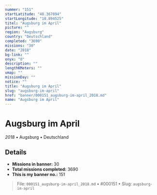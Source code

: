 ```yaml
---
nummer: "151"
startLatitude: "48.367894"
startLongitude: "10.894525"
titel: "Augsburg im April"
picture: ""
region: "Augsburg"
country: "Deutschland"
completed: "3690"
missions: "30"
date: "2018"
bg-link: ""
onyx: "0"
description: ""
lengthKMeters: ""
umap: ""
missionDay: ""
notice: ""
title: "Augsburg im April"
slug: "augsburg-im-april"
href: "banner/000151_augsburg-im-april_2018.md"
name: "Augsburg im April"
---
```

# Augsburg im April

*2018* • Augsburg • Deutschland





## Details

- **Missions in banner:** 30
- **Total missions completed:** 3690
- **This is my banner no.:** 151






> File: `000151_augsburg-im-april_2018.md`
> • #000151
> • Slug: `augsburg-im-april`
